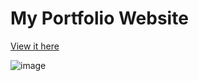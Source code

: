 # My Portfolio Website

[View it here](https://milanazaborovska.netlify.app/)

![image](https://github.com/m1lanaz/portfolio-site/assets/58622630/69d45dd6-422f-484f-8514-f2cf7ef1a390)


